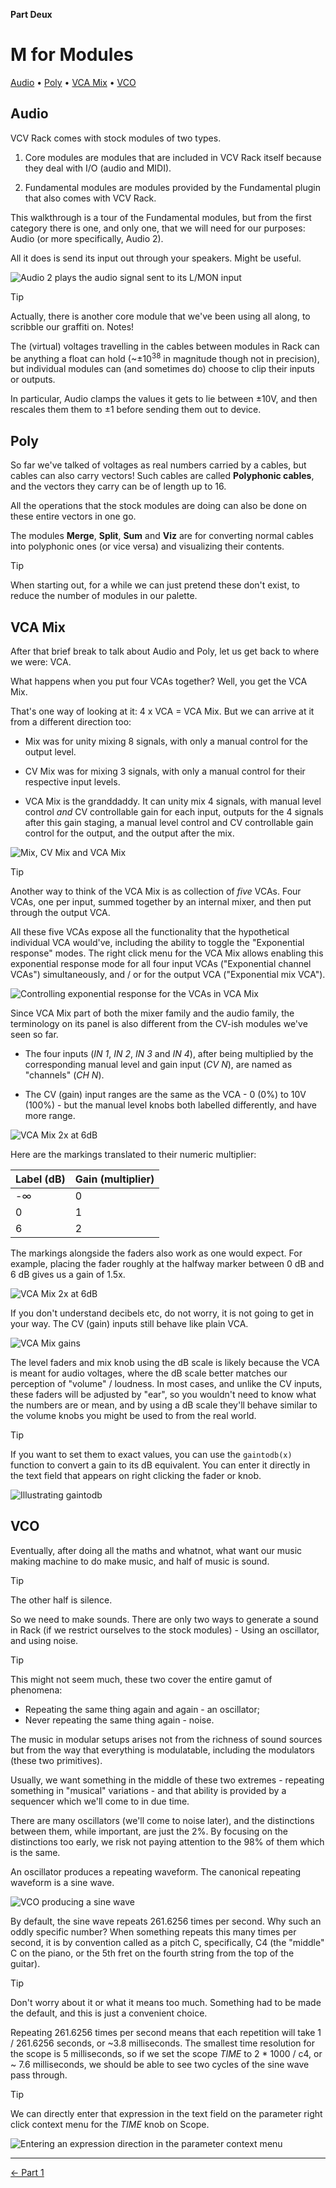 **Part Deux**

# M for Modules

[Audio](#audio) • [Poly](#poly) • [VCA Mix](#vca-mix) • [VCO](#vco)

## Audio

VCV Rack comes with stock modules of two types.

1. Core modules are modules that are included in VCV Rack itself because they
  deal with I/O (audio and MIDI).

2. Fundamental modules are modules provided by the Fundamental plugin that also
   comes with VCV Rack.

This walkthrough is a tour of the Fundamental modules, but from the first
category there is one, and only one, that we will need for our purposes: Audio
(or more specifically, Audio 2).

All it does is send its input out through
your speakers. Might be useful.

![Audio 2 plays the audio signal sent to its L/MON input](i/audio-1.png)

> [!TIP]
>
> Actually, there is another core module that we've been using all along, to
> scribble our graffiti on. Notes!

The (virtual) voltages travelling in the cables between modules in Rack can be
anything a float can hold (~±10<sup>38</sup> in magnitude though not in
precision), but individual modules can (and sometimes do) choose to clip their
inputs or outputs.

In particular, Audio clamps the values it gets to lie between ±10V, and then
rescales them them to ±1 before sending them out to device.

## Poly

So far we've talked of voltages as real numbers carried by a cables, but cables
can also carry vectors! Such cables are called **Polyphonic cables**, and the
vectors they carry can be of length up to 16.

All the operations that the stock modules are doing can also be done on these
entire vectors in one go.

The modules **Merge**, **Split**, **Sum** and **Viz** are for converting normal
cables into polyphonic ones (or vice versa) and visualizing their contents.

> [!TIP]
>
> When starting out, for a while we can just pretend these don't exist, to
> reduce the number of modules in our palette.

## VCA Mix

After that brief break to talk about Audio and Poly, let us get back to where we
were: VCA.

What happens when you put four VCAs together? Well, you get the VCA Mix.

That's one way of looking at it: 4 x VCA = VCA Mix. But we can arrive at it from
a different direction too:

* Mix was for unity mixing 8 signals, with only a manual control for the output level.

* CV Mix was for mixing 3 signals, with only a manual control for their respective
  input levels.

* VCA Mix is the granddaddy. It can unity mix 4 signals, with manual level
  control _and_ CV controllable gain for each input, outputs for the 4 signals
  after this gain staging, a manual level control and CV controllable gain
  control for the output, and the output after the mix.

![Mix, CV Mix and VCA Mix](i/vca-mix-1.png)

> [!TIP]
>
> Another way to think of the VCA Mix is as collection of _five_ VCAs. Four
> VCAs, one per input, summed together by an internal mixer, and then put
> through the output VCA.
>
> All these five VCAs expose all the functionality that the hypothetical
> individual VCA would've, including the ability to toggle the "Exponential
> response" modes. The right click menu for the VCA Mix allows enabling this
> exponential response mode for all four input VCAs ("Exponential channel VCAs")
> simultaneously, and / or for the output VCA ("Exponential mix VCA").
>
> ![Controlling exponential response for the VCAs in VCA Mix](i/vca-mix-exp.png)

Since VCA Mix part of both the mixer family and the audio family, the
terminology on its panel is also different from the CV-ish modules we've seen so
far.

* The four inputs (_IN 1_, _IN 2_, _IN 3_ and _IN 4_), after being multiplied by
  the corresponding manual level and gain input (_CV N_), are named as
  "channels" (_CH N_).

* The CV (gain) input ranges are the same as the VCA - 0 (0%) to 10V (100%) -
  but the manual level knobs both labelled differently, and have more range.

![VCA Mix 2x at 6dB](i/vca-mix-2.png)

Here are the markings translated to their numeric multiplier:

| Label (dB) | Gain (multiplier) |
|------------|-------------------|
| -∞         | 0                 |
| 0          | 1                 |
| 6          | 2                 |

The markings alongside the faders also work as one would expect. For example,
placing the fader roughly at the halfway marker between 0 dB and 6 dB gives us a
gain of 1.5x.

![VCA Mix 2x at 6dB](i/vca-mix-3.png)

If you don't understand decibels etc, do not worry, it is not going to get in
your way. The CV (gain) inputs still behave like plain VCA.

![VCA Mix gains](i/vca-mix-4.png)

The level faders and mix knob using the dB scale is likely because the VCA is
meant for audio voltages, where the dB scale better matches our perception of
"volume" / loudness. In most cases, and unlike the CV inputs, these faders will
be adjusted by "ear", so you wouldn't need to know what the numbers are or mean,
and by using a dB scale they'll behave similar to the volume knobs you might be
used to from the real world.

> [!TIP]
>
> If you want to set them to exact values, you can use the `gaintodb(x)`
> function to convert a gain to its dB equivalent. You can enter it directly in
> the text field that appears on right clicking the fader or knob.
>
> ![Illustrating gaintodb](i/gaintodb.png)

## VCO

Eventually, after doing all the maths and whatnot, what want our music making
machine to do make music, and half of music is sound.

> [!TIP]
>
> The other half is silence.

So we need to make sounds. There are only two ways to generate a sound in Rack
(if we restrict ourselves to the stock modules) - Using an oscillator, and using
noise.

> [!TIP]
>
> This might not seem much, these two cover the entire gamut of phenomena:
>
> - Repeating the same thing again and again - an oscillator;
> - Never repeating the same thing again - noise.
>
> The music in modular setups arises not from the richness of sound sources but
> from the way that everything is modulatable, including the modulators (these
> two primitives).
>
> Usually, we want something in the middle of these two extremes - repeating
> something in "musical" variations - and that ability is provided by a
> sequencer which we'll come to in due time.

There are many oscillators (we'll come to noise later), and the distinctions
between them, while important, are just the 2%. By focusing on the distinctions
too early, we risk not paying attention to the 98% of them which is the same.

An oscillator produces a repeating waveform. The canonical repeating waveform is
a sine wave.

![VCO producing a sine wave](i/vco-0.png)

By default, the sine wave repeats 261.6256 times per second. Why such an oddly
specific number? When something repeats this many times per second, it is by
convention called as a pitch C, specifically, C4 (the "middle" C on the piano,
or the 5th fret on the fourth string from the top of the guitar).

> [!TIP]
>
> Don't worry about it or what it means too much. Something had to be made the
> default, and this is just a convenient choice.

Repeating 261.6256 times per second means that each repetition will take 1 /
261.6256 seconds, or ~3.8 milliseconds. The smallest time resolution for the
scope is 5 milliseconds, so if we set the scope _TIME_ to 2 * 1000 / c4, or ~
7.6 milliseconds, we should be able to see two cycles of the sine wave pass
through.

> [!TIP]
>
> We can directly enter that expression in the text field on the parameter right
> click context menu for the _TIME_ knob on Scope.
>
> ![Entering an expression direction in the parameter context menu](i/expression.png)



---

[← Part 1](../)
